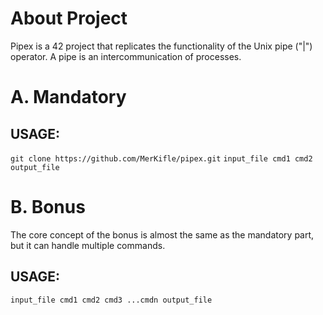 # About Project
Pipex is a 42 project that replicates the functionality of the Unix pipe ("|") operator. A pipe is an intercommunication of processes.

# A. Mandatory
## USAGE:
  `git clone https://github.com/MerKifle/pipex.git`
  `input_file cmd1 cmd2 output_file`

# B. Bonus
The core concept of the bonus is almost the same as the mandatory part, but it can handle multiple commands.

## USAGE:
  `input_file cmd1 cmd2 cmd3 ...cmdn output_file`
